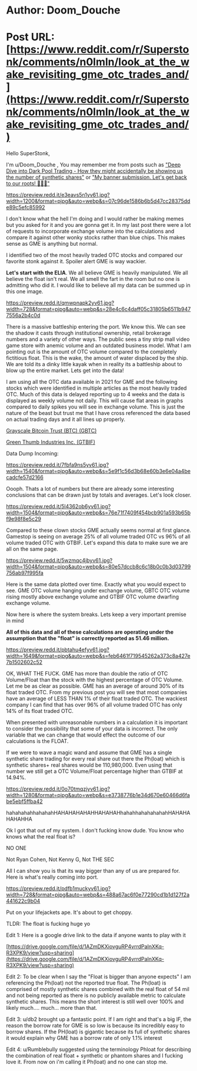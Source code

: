 # Author: Doom_Douche
# Post URL: [https://www.reddit.com/r/Superstonk/comments/n0lmln/look_at_the_wake_revisiting_gme_otc_trades_and/](https://www.reddit.com/r/Superstonk/comments/n0lmln/look_at_the_wake_revisiting_gme_otc_trades_and/)


Hello SuperStonk,

I'm u/Doom_Douche , You may remember me from posts such as ["Deep Dive into Dark Pool Trading - How they might accidentally be showing us the number of synthetic shares"](https://www.reddit.com/r/Superstonk/comments/mv5kbm/deep_dive_into_dark_pool_trading_how_they_might/) or ["My banner submission. Let's get back to our roots! 🦍🤝💪"](https://www.reddit.com/r/Superstonk/comments/mlhwex/my_banner_submission_lets_get_back_to_our_roots/)

https://preview.redd.it/e3eavs5n1yv61.jpg?width=1200&format=pjpg&auto=webp&s=07c96de1586b6b5d47cc28375dde89c5efc85992

I don't know what the hell I'm doing and I would rather be making memes but you asked for it and you are gonna get it. In my last post there were a lot of requests to incorporate exchange volume into the calculations and compare it against other wonky stocks rather than blue chips.  This makes sense as GME is anything but normal.

I identified two of the most heavily traded OTC stocks and compared our favorite stonk against it. Spoiler alert GME is way wackier.

**Let's start with the ELIA**. We all believe GME is heavily manipulated. We all believe the float isn't real. We all smell the fart in the room but no one is admitting who did it. I would like to believe all my data can be summed up in this one image.

https://preview.redd.it/qmwpnapk2yv61.jpg?width=728&format=pjpg&auto=webp&s=28e4c6c4daff05c31805b6511b9477556a2b4c0d

There is a massive battleship entering the port. We know this. We can see the shadow it casts through institutional ownership, retail brokerage numbers and a variety of other ways. The public sees a tiny strip mall video game store with anemic volume and an outdated business model. What I am pointing out is the amount of OTC volume compared to the completely fictitious float.  This is the wake, the amount of water displaced by the ship. We are told its a dinky little kayak when in reality its a battleship about to blow up the entire market.  Lets get into the data!

I am using all the OTC data available in 2021 for GME and the following stocks which were identified in multiple articles as the most heavily traded OTC. Much of this data is delayed reporting up to 4 weeks and the data is displayed as weekly volume not daily. This will cause flat areas in graphs compared to daily spikes you will see in exchange volume. This is just the nature of the beast but trust me that I have cross referenced the data based on actual trading days and it all lines up properly.

[Grayscale Bitcoin Trust (BTC) (GBTC)](https://finance.yahoo.com/quote/GBTC/)

[Green Thumb Industries Inc. (GTBIF)](https://finance.yahoo.com/quote/GTBIF)

Data Dump Incoming:

https://preview.redd.it/7fbfa9ns5yv61.jpg?width=1540&format=pjpg&auto=webp&s=5e9f1c56d3b68e60b3e6e04a4becadcfe57d2166

Oooph. Thats a lot of numbers but there are already some interesting conclusions that can be drawn just by totals and averages. Let's look closer.

https://preview.redd.it/5l4362ob6yv61.jpg?width=1504&format=pjpg&auto=webp&s=76e71f7409f454bcb901a593b65bf9e98f8e5c29

Compared to these clown stocks GME actually seems normal at first glance. Gamestop is seeing on average 25% of all volume traded OTC vs 96% of all volume traded OTC with GTBIF.  Let's expand this data to make sure we are all on the same page.

https://preview.redd.it/5wzmqc4jbyv61.jpg?width=1504&format=pjpg&auto=webp&s=80e57dccb8c6c18b0c0b3d03799756ab97f995fa

Here is the same data plotted over time. Exactly what you would expect to see. GME OTC volume hanging under exchange volume, GBTC OTC volume rising mostly above exchange volume and GTBIF OTC volume dwarfing exchange volume.

Now here is where the system breaks. Lets keep a very important premise in mind

**All of this data and all of these calculations are operating under the assumption that the "float" is correctly reported as 51.46 million.**

https://preview.redd.it/pbtahu4efyv61.jpg?width=1649&format=pjpg&auto=webp&s=feb6461f719545262a373c8a427e7b1502602c52

OK, WHAT THE FUCK. GME has more than double the ratio of OTC Volume/Float than the stock with the highest percentage of OTC Volume. Let me be as clear as possible. GME has an average of around 30% of its float traded OTC. From my previous post you will see that most companies have an average of LESS THAN 1% of their float traded OTC. The wackiest company I can find that has over 96% of all volume traded OTC has only 14% of its float traded OTC.

When presented with unreasonable numbers in a calculation it is important to consider the possibility that some of your data is incorrect. The only variable that we can change that would effect the outcome of our calculations is the FLOAT.

If we were to wave a magic wand and assume that GME has a single synthetic share trading for every real share out there the Ph(loat) which is synthetic shares+ real shares would be 110,980,000. Even using that number we still get a OTC Volume/Float percentage higher than GTBIF at 14.94%.

https://preview.redd.it/0o70tmqzjyv61.jpg?width=1280&format=pjpg&auto=webp&s=e3738776b1e34d670e60466d6fabe5ebf5ffba42

hahahahahhahahahHAHAHAHAHAHHAHAHAHhahahhahahahahahHAHAHAHAHAHHA

Ok I got that out of my system. I don't fucking know dude. You know who knows what the real float is?

NO ONE

Not Ryan Cohen, Not Kenny G, Not THE SEC

All I can show you is that its way bigger than any of us are prepared for. Here is what's really coming into port.

https://preview.redd.it/pdfb1muckyv61.jpg?width=728&format=pjpg&auto=webp&s=488a67ac6f0e77290cd1b1d127f2a441622c9b04

Put on your lifejackets ape. It's about to get choppy.

TLDR: The float is fucking huge yo

Edit 1: Here is a google drive link to the data if anyone wants to play with it

[https://drive.google.com/file/d/1AZmDKXiovguRP4vrrdPaInXKq-R3XPK9/view?usp=sharing](https://drive.google.com/file/d/1AZmDKXiovguRP4vrrdPaInXKq-R3XPK9/view?usp=sharing)

Edit 2: To be clear when I say the "Float is bigger than anyone expects" I am referencing the Ph(loat) not the reported true float. The Ph(loat) is comprised of mostly synthetic shares combined with the real float of 54 mil and not being reported as there is no publicly available metric to calculate synthetic shares. This means the short interest is still well over 100% and likely much.... much... more than that.

Edit 3: u/db2 brought up a fantastic point. If I am right and that's a big IF, the reason the borrow rate for GME is so low is because its incredibly easy to borrow shares. If the PH(loat) is gigantic because its full of synthetic shares it would explain why GME has a borrow rate of only 1.1% interest

Edit 4: u/Rumblebully suggested using the terminology Phloat for describing the combination of real float + synthetic or phantom shares and I fucking love it.  From now on i'm calling it Ph(loat) and no one can stop me.